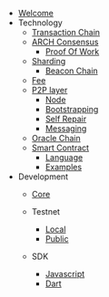 - [Welcome](README.md)
- Technology
  - [Transaction Chain](/technology/transaction_chain/)
  - [ARCH Consensus](/technology/arch/)
    - [Proof Of Work](/technology/arch/proof_of_work.md)
  - [Sharding](/technology/sharding/)
    - [Beacon Chain](/technology/sharding/beacon_chain.md)
  - [Fee](/technology/fee.md)
  - [P2P layer](/technology/p2p/)
    - [Node](/technology/p2p/node.md)
    - [Bootstrapping](/technology/p2p/bootstrapping.md)
    - [Self Repair](/technology/p2p/self_repair.md)
    - [Messaging](/technology/p2p/messaging.md)  
  - [Oracle Chain](/technology/oracle_chain.md)
  - [Smart Contract](/technology/smart_contract/)
    - [Language](/technology/smart_contract/language.md)
    - [Examples](/technology/smart_contract/examples.md)
- Development 
  - [Core](/development/core/README.md)
  - Testnet
    - [Local](/development/testnet/local.md)
    - [Public](/development/testnet/public.md)

  - SDK
    - [Javascript](/development/sdk/js.md)
    - [Dart](/development/sdk/dart.md)
